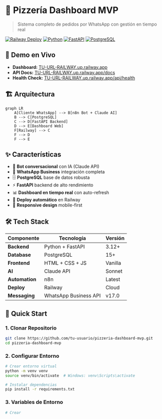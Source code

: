 # 🍕 Pizzería Dashboard MVP

> Sistema completo de pedidos por WhatsApp con gestión en tiempo real

[![Railway Deploy](https://img.shields.io/badge/Deploy-Railway-blueviolet)](https://railway.app)
[![Python](https://img.shields.io/badge/Python-3.12+-blue)](https://python.org)
[![FastAPI](https://img.shields.io/badge/FastAPI-Latest-green)](https://fastapi.tiangolo.com)
[![PostgreSQL](https://img.shields.io/badge/PostgreSQL-15+-blue)](https://postgresql.org)

## 🚀 Demo en Vivo

- **Dashboard:** [TU-URL-RAILWAY.up.railway.app](https://tu-url.up.railway.app)
- **API Docs:** [TU-URL-RAILWAY.up.railway.app/docs](https://tu-url.up.railway.app/docs)
- **Health Check:** [TU-URL-RAILWAY.up.railway.app/api/health](https://tu-url.up.railway.app/api/health)

## 🏗️ Arquitectura

```mermaid
graph LR
    A[Cliente WhatsApp] --> B[n8n Bot + Claude AI]
    B --> C[PostgreSQL]
    C --> D[FastAPI Backend]
    D --> E[Dashboard Web]
    F[Railway] --> C
    F --> D
    F --> E
```

## ✨ Características

- 🤖 **Bot conversacional** con IA (Claude API)
- 📱 **WhatsApp Business** integración completa
- 🗄️ **PostgreSQL** base de datos robusta
- ⚡ **FastAPI** backend de alto rendimiento
- 📊 **Dashboard en tiempo real** con auto-refresh
- 🚀 **Deploy automático** en Railway
- 📱 **Responsive design** mobile-first

## 🛠️ Tech Stack

| Componente | Tecnología | Versión |
|------------|------------|---------|
| **Backend** | Python + FastAPI | 3.12+ |
| **Database** | PostgreSQL | 15+ |
| **Frontend** | HTML + CSS + JS | Vanilla |
| **AI** | Claude API | Sonnet |
| **Automation** | n8n | Latest |
| **Deploy** | Railway | Cloud |
| **Messaging** | WhatsApp Business API | v17.0 |

## 🚀 Quick Start

### 1. Clonar Repositorio
```bash
git clone https://github.com/tu-usuario/pizzeria-dashboard-mvp.git
cd pizzeria-dashboard-mvp
```

### 2. Configurar Entorno
```bash
# Crear entorno virtual
python -m venv venv
source venv/bin/activate  # Windows: venv\Scripts\activate

# Instalar dependencias
pip install -r requirements.txt
```

### 3. Variables de Entorno
```bash
# Crear